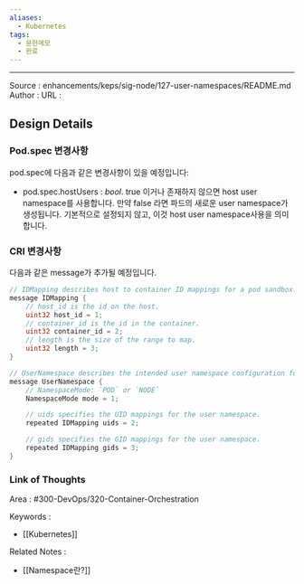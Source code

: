 ```yaml
---
aliases:
  - Kubernetes
tags:
  - 문헌메모
  - 완료
---
```



---


Source : enhancements/keps/sig-node/127-user-namespaces/README.md
Author : 
URL :

## Design Details
### Pod.spec 변경사항
pod.spec에 다음과 같은 변경사항이 있을 예정입니다:
- pod.spec.hostUsers : *bool*. true 이거나 존재하지 않으면 host user namespace를 사용합니다. 만약 false 라면 파드의 새로운 user namespace가 생성됩니다. 기본적으로 설정되지 않고, 이것 host user namespace사용을 의미합니다.
### CRI 변경사항
다음과 같은 message가 추가될 예정입니다.
```go
// IDMapping describes host to container ID mappings for a pod sandbox.
message IDMapping {
    // host_id is the id on the host.
    uint32 host_id = 1;
    // container_id is the id in the container.
    uint32 container_id = 2;
    // length is the size of the range to map.
    uint32 length = 3;
}

// UserNamespace describes the intended user namespace configuration for a sandbox.
message UserNamespace {
    // NamespaceMode: `POD` or `NODE`
    NamespaceMode mode = 1;

    // uids specifies the UID mappings for the user namespace.
    repeated IDMapping uids = 2;

    // gids specifies the GID mappings for the user namespace.
    repeated IDMapping gids = 3;
}
```

### Link of Thoughts
Area : #300-DevOps/320-Container-Orchestration 

Keywords :
- [[Kubernetes]]

Related Notes : 
- [[Namespace란?]]